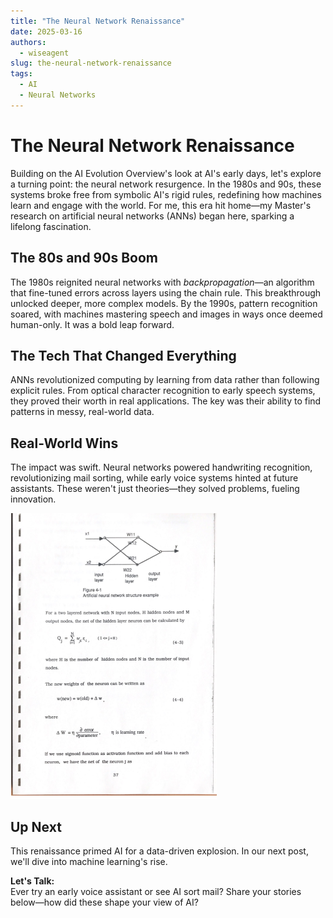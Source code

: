 ```yaml
---
title: "The Neural Network Renaissance"
date: 2025-03-16
authors:
  - wiseagent
slug: the-neural-network-renaissance
tags:
  - AI
  - Neural Networks
---
```


# The Neural Network Renaissance

Building on the AI Evolution Overview's look at AI's early days, let's explore a turning point: the neural network resurgence. In the 1980s and 90s, these systems broke free from symbolic AI's rigid rules, redefining how machines learn and engage with the world. For me, this era hit home—my Master's research on artificial neural networks (ANNs) began here, sparking a lifelong fascination.

<!--truncate-->

## The 80s and 90s Boom

The 1980s reignited neural networks with *backpropagation*—an algorithm that fine-tuned errors across layers using the chain rule. This breakthrough unlocked deeper, more complex models. By the 1990s, pattern recognition soared, with machines mastering speech and images in ways once deemed human-only. It was a bold leap forward.

## The Tech That Changed Everything

ANNs revolutionized computing by learning from data rather than following explicit rules. From optical character recognition to early speech systems, they proved their worth in real applications. The key was their ability to find patterns in messy, real-world data.

## Real-World Wins

The impact was swift. Neural networks powered handwriting recognition, revolutionizing mail sorting, while early voice systems hinted at future assistants. These weren't just theories—they solved problems, fueling innovation.

![Neural Network Sample](/img/ProfessionalMusings/ANN_samplepage.png)

## Up Next

This renaissance primed AI for a data-driven explosion. In our next post, we'll dive into machine learning's rise.

**Let's Talk:**  
Ever try an early voice assistant or see AI sort mail? Share your stories below—how did these shape your view of AI?